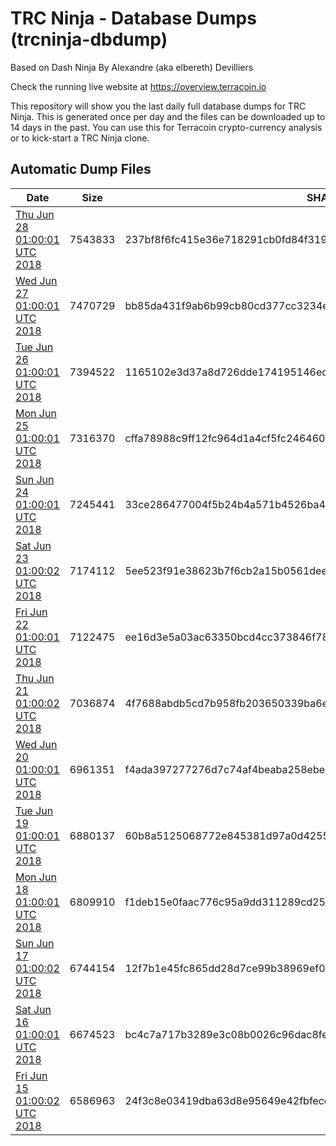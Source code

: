 # TRC Ninja - Database Dumps (trcninja-dbdump)
Based on Dash Ninja By Alexandre (aka elbereth) Devilliers

Check the running live website at https://overview.terracoin.io

This repository will show you the last daily full database dumps for TRC Ninja. This is generated once per day and the files can be downloaded up to 14 days in the past.
You can use this for Terracoin crypto-currency analysis or to kick-start a TRC Ninja clone.


## Automatic Dump Files
| Date | Size | SHA256 |
|--|--|--|
| [Thu Jun 28 01:00:01 UTC 2018](https://transfer.sh/cfoAy/trcninja-dbdump-20180628010001.tar.bz2) | 7543833 | 237bf8f6fc415e36e718291cb0fd84f319a3af88bf131dfc06f1ca9995403171 | 
| [Wed Jun 27 01:00:01 UTC 2018](https://transfer.sh/LntIH/trcninja-dbdump-20180627010001.tar.bz2) | 7470729 | bb85da431f9ab6b99cb80cd377cc3234e0ca8ac70d0e006a841e3592cf8048dc | 
| [Tue Jun 26 01:00:01 UTC 2018](https://transfer.sh/ONxn/trcninja-dbdump-20180626010001.tar.bz2) | 7394522 | 1165102e3d37a8d726dde174195146ed37e6bd429ec575b7438ba98c0009e31e | 
| [Mon Jun 25 01:00:01 UTC 2018](https://transfer.sh/zLZoa/trcninja-dbdump-20180625010001.tar.bz2) | 7316370 | cffa78988c9ff12fc964d1a4cf5fc246460ec2f8f727baef9a4f2dd6038255bd | 
| [Sun Jun 24 01:00:01 UTC 2018](https://transfer.sh/MrHOP/trcninja-dbdump-20180624010001.tar.bz2) | 7245441 | 33ce286477004f5b24b4a571b4526ba468afb93cbcf16214ddb7eb207c429ed0 | 
| [Sat Jun 23 01:00:02 UTC 2018](https://transfer.sh/ffSA8/trcninja-dbdump-20180623010002.tar.bz2) | 7174112 | 5ee523f91e38623b7f6cb2a15b0561deed8ca199fd4e8b14037ac9f83b251668 | 
| [Fri Jun 22 01:00:01 UTC 2018](https://transfer.sh/io8ef/trcninja-dbdump-20180622010001.tar.bz2) | 7122475 | ee16d3e5a03ac63350bcd4cc373846f785ad40a68e6dd167c50552f37ac1b01b | 
| [Thu Jun 21 01:00:02 UTC 2018]() | 7036874 | 4f7688abdb5cd7b958fb203650339ba6efb1cb65da0aa71f24dbeb71d21fba67 | 
| [Wed Jun 20 01:00:01 UTC 2018](https://transfer.sh/I8SCe/trcninja-dbdump-20180620010001.tar.bz2) | 6961351 | f4ada397277276d7c74af4beaba258ebe32eeb60c009b27b5d0340cccd931dff | 
| [Tue Jun 19 01:00:01 UTC 2018](https://transfer.sh/2YgGH/trcninja-dbdump-20180619010001.tar.bz2) | 6880137 | 60b8a5125068772e845381d97a0d4255b2822c27dcd38367a20919d0b27ac0ae | 
| [Mon Jun 18 01:00:01 UTC 2018](https://transfer.sh/142BTw/trcninja-dbdump-20180618010001.tar.bz2) | 6809910 | f1deb15e0faac776c95a9dd311289cd25bec6a2469550e51a742bc04c827ed1e | 
| [Sun Jun 17 01:00:02 UTC 2018](https://transfer.sh/J9QfS/trcninja-dbdump-20180617010002.tar.bz2) | 6744154 | 12f7b1e45fc865dd28d7ce99b38969ef09f5c228c8fba77ce4b4c3efac35d209 | 
| [Sat Jun 16 01:00:01 UTC 2018](https://transfer.sh/Butzm/trcninja-dbdump-20180616010001.tar.bz2) | 6674523 | bc4c7a717b3289e3c08b0026c96dac8fe87f9cc7ceea8a9043d94feb626a3a58 | 
| [Fri Jun 15 01:00:02 UTC 2018](https://transfer.sh/TkxD6/trcninja-dbdump-20180615010002.tar.bz2) | 6586963 | 24f3c8e03419dba63d8e95649e42fbfeccb2ad01395e0ab7bd2d3eb80b96b481 | 
